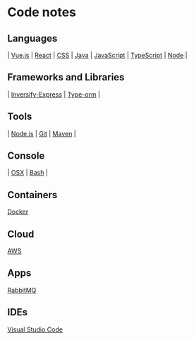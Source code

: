 # Code notes

## Languages
| [Vue.js](/lang/vue/index.md) | [React](/lang/react/readme.md) | [CSS](/lang/css/readme.md) |
[Java](/lang/java/readme.md) | [JavaScript](/lang/javascript/readme.md) | [TypeScript](/lang/typescript/readme.md) | [Node](/lang/node/readme.md) |

## Frameworks and Libraries
| [Inversify-Express](/lang/inversify-express/readme.md) | [Type-orm](/lang/typeorm/readme.md) |

## Tools
| [Node.js](tool/node/readme.md) | [Git](tool/git/readme.md) | [Maven](tool/maven/readme.md) |

## Console
| [OSX](console/osx/readme.md) | [Bash](console/bash/readme.md) |

## Containers
[Docker](containers/docker/readme.md)

## Cloud
[AWS](cloud/aws/readme.md)

## Apps
[RabbitMQ](app/rabbitmq.md)

## IDEs
[Visual Studio Code](ide/vsc.md)
